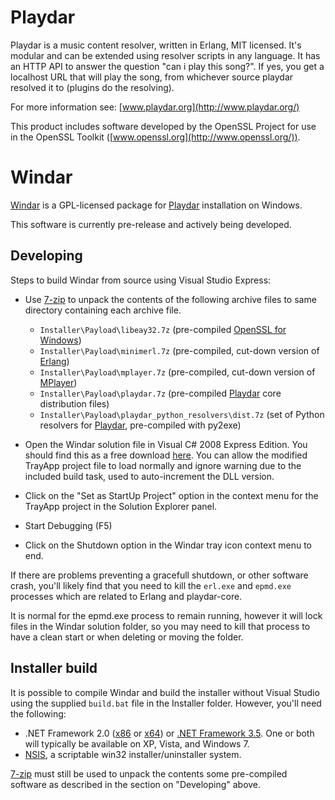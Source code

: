 Playdar
=======
Playdar is a music content resolver, written in Erlang, MIT licensed.
It's modular and can be extended using resolver scripts in any language.
It has an HTTP API to answer the question "can i play this song?".
If yes, you get a localhost URL that will play the song, from whichever
source playdar resolved it to (plugins do the resolving).

For more information see: [www.playdar.org](http://www.playdar.org/)

This product includes software developed by the OpenSSL Project for use in
the OpenSSL Toolkit ([www.openssl.org](http://www.openssl.org/)).

Windar
======
[Windar](http://windar.org/) is a GPL-licensed package for 
[Playdar](http://www.playdar.org/) installation on Windows.

This software is currently pre-release and actively being developed.

Developing
----------
Steps to build Windar from source using Visual Studio Express:

-   Use [7-zip](http://www.7-zip.org/) to unpack the contents of the following
    archive files to same directory containing each archive file. 

    -   `Installer\Payload\libeay32.7z`
        (pre-compiled [OpenSSL for Windows](http://gnuwin32.sourceforge.net/packages/openssl.htm))
    -   `Installer\Payload\minimerl.7z`
        (pre-compiled, cut-down version of [Erlang](http://www.erlang.org/))
    -   `Installer\Payload\mplayer.7z`
        (pre-compiled, cut-down version of [MPlayer](http://www.mplayerhq.hu/))
    -   `Installer\Payload\playdar.7z`
        (pre-compiled [Playdar](http://www.playdar.org/) core distribution files)
    -   `Installer\Payload\playdar_python_resolvers\dist.7z`
        (set of Python resolvers for [Playdar](http://www.playdar.org/), pre-compiled with py2exe)

-   Open the Windar solution file in Visual C# 2008 Express Edition. You should
    find this as a free download [here](http://www.microsoft.com/express/downloads/).
    You can allow the modified TrayApp project file to load normally and ignore
    warning due to the included build task, used to auto-increment the DLL version.

-   Click on the "Set as StartUp Project" option in the context menu for the
    TrayApp project in the Solution Explorer panel.

-   Start Debugging (F5)

-   Click on the Shutdown option in the Windar tray icon context menu to end.

If there are problems preventing a gracefull shutdown, or other software crash,
you'll likely find that you need to kill the `erl.exe` and `epmd.exe` processes
which are related to Erlang and playdar-core.

It is normal for the epmd.exe process to remain running, however it will lock
files in the Windar solution folder, so you may need to kill that process to
have a clean start or when deleting or moving the folder.

Installer build
---------------
It is possible to compile Windar and build the installer without Visual Studio
using the supplied `build.bat` file in the Installer folder. However, you'll
need the following:

-   .NET Framework 2.0
    ([x86](http://www.microsoft.com/downloads/details.aspx?FamilyID=0856eacb-4362-4b0d-8edd-aab15c5e04f5&displaylang=en)
    or [x64](http://www.microsoft.com/downloads/details.aspx?familyid=B44A0000-ACF8-4FA1-AFFB-40E78D788B00&displaylang=en))
    or [.NET Framework 3.5](http://www.microsoft.com/downloads/details.aspx?familyid=333325FD-AE52-4E35-B531-508D977D32A6&displaylang=en).
    One or both will typically be available on XP, Vista, and Windows 7.
-   [NSIS](http://nsis.sourceforge.net/Download),
    a scriptable win32 installer/uninstaller system.

[7-zip](http://www.7-zip.org/) must still be used to unpack the contents some
pre-compiled software as described in the section on "Developing" above.